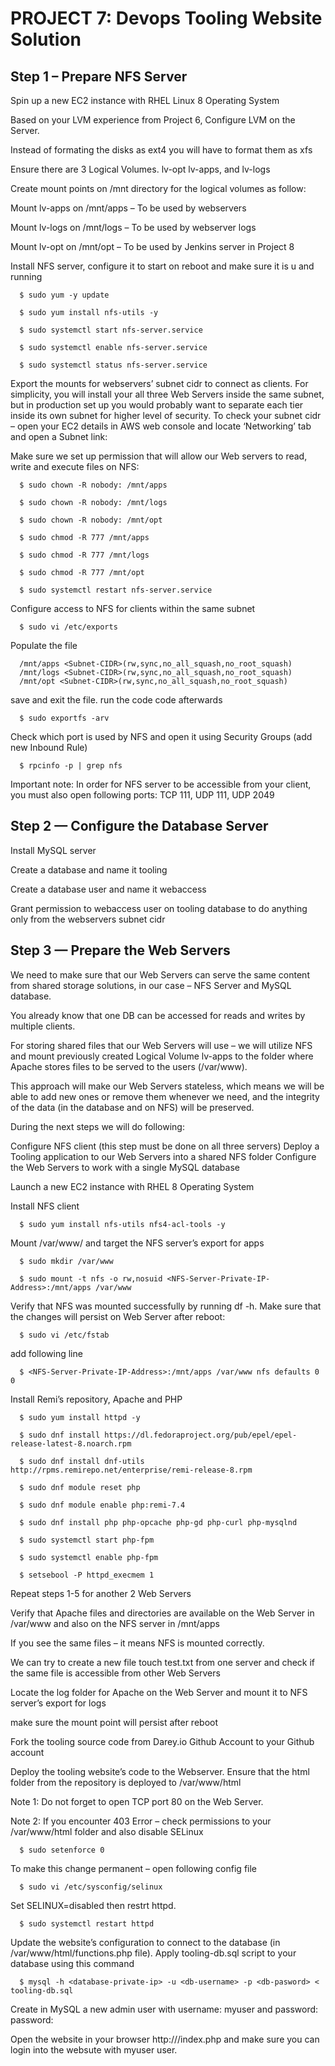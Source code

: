 # PROJECT 7: Devops Tooling Website Solution

## Step 1 – Prepare NFS Server

Spin up a new EC2 instance with RHEL Linux 8 Operating System

Based on your LVM experience from Project 6, Configure LVM on the Server.

Instead of formating the disks as ext4 you will have to format them as xfs

Ensure there are 3 Logical Volumes. lv-opt lv-apps, and lv-logs

Create mount points on /mnt directory for the logical volumes as follow:

Mount lv-apps on /mnt/apps – To be used by webservers

Mount lv-logs on /mnt/logs – To be used by webserver logs

Mount lv-opt on /mnt/opt – To be used by Jenkins server in Project 8


Install NFS server, configure it to start on reboot and make sure it is u and running

      $ sudo yum -y update

      $ sudo yum install nfs-utils -y

      $ sudo systemctl start nfs-server.service

      $ sudo systemctl enable nfs-server.service

      $ sudo systemctl status nfs-server.service
      
Export the mounts for webservers’ subnet cidr to connect as clients. For simplicity, you will install your all three Web Servers inside the same subnet, but in production set up you would probably want to separate each tier inside its own subnet for higher level of security.
To check your subnet cidr – open your EC2 details in AWS web console and locate ‘Networking’ tab and open a Subnet link:


Make sure we set up permission that will allow our Web servers to read, write and execute files on NFS:




      $ sudo chown -R nobody: /mnt/apps
      
      $ sudo chown -R nobody: /mnt/logs
      
      $ sudo chown -R nobody: /mnt/opt

      $ sudo chmod -R 777 /mnt/apps

      $ sudo chmod -R 777 /mnt/logs

      $ sudo chmod -R 777 /mnt/opt

      $ sudo systemctl restart nfs-server.service
      
      
Configure access to NFS for clients within the same subnet 

      $ sudo vi /etc/exports
      
Populate the file

      /mnt/apps <Subnet-CIDR>(rw,sync,no_all_squash,no_root_squash)
      /mnt/logs <Subnet-CIDR>(rw,sync,no_all_squash,no_root_squash)
      /mnt/opt <Subnet-CIDR>(rw,sync,no_all_squash,no_root_squash)
      
save and exit the file. run the code code afterwards

      $ sudo exportfs -arv
       
Check which port is used by NFS and open it using Security Groups (add new Inbound Rule)
     
      $ rpcinfo -p | grep nfs       

Important note: In order for NFS server to be accessible from your client, you must also open following ports: TCP 111, UDP 111, UDP 2049
       
## Step 2 — Configure the Database Server 

Install MySQL server

Create a database and name it tooling

Create a database user and name it webaccess

Grant permission to webaccess user on tooling database to do anything only from the webservers subnet cidr

## Step 3 — Prepare the Web Servers

We need to make sure that our Web Servers can serve the same content from shared storage solutions, in our case – NFS Server and MySQL database.

You already know that one DB can be accessed for reads and writes by multiple clients.

For storing shared files that our Web Servers will use – we will utilize NFS and mount previously created Logical Volume lv-apps to the folder where Apache stores files to be served to the users (/var/www).

This approach will make our Web Servers stateless, which means we will be able to add new ones or remove them whenever we need, and the integrity of the data (in the database and on NFS) will be preserved.

During the next steps we will do following:

Configure NFS client (this step must be done on all three servers)
Deploy a Tooling application to our Web Servers into a shared NFS folder
Configure the Web Servers to work with a single MySQL database

Launch a new EC2 instance with RHEL 8 Operating System

Install NFS client

      $ sudo yum install nfs-utils nfs4-acl-tools -y
      
Mount /var/www/ and target the NFS server’s export for apps

      $ sudo mkdir /var/www

      $ sudo mount -t nfs -o rw,nosuid <NFS-Server-Private-IP-Address>:/mnt/apps /var/www  
      
 Verify that NFS was mounted successfully by running df -h. Make sure that the changes will persist on Web Server after reboot:

      $ sudo vi /etc/fstab
      

add following line     

      $ <NFS-Server-Private-IP-Address>:/mnt/apps /var/www nfs defaults 0 0
      
Install Remi’s repository, Apache and PHP

      $ sudo yum install httpd -y

      $ sudo dnf install https://dl.fedoraproject.org/pub/epel/epel-release-latest-8.noarch.rpm

      $ sudo dnf install dnf-utils http://rpms.remirepo.net/enterprise/remi-release-8.rpm

      $ sudo dnf module reset php

      $ sudo dnf module enable php:remi-7.4

      $ sudo dnf install php php-opcache php-gd php-curl php-mysqlnd

      $ sudo systemctl start php-fpm

      $ sudo systemctl enable php-fpm

      $ setsebool -P httpd_execmem 1

Repeat steps 1-5 for another 2 Web Servers

Verify that Apache files and directories are available on the Web Server in /var/www and also on the NFS server in /mnt/apps

If you see the same files – it means NFS is mounted correctly.
 
We can try to create a new file touch test.txt from one server and check if the same file is accessible from other Web Servers
 
Locate the log folder for Apache on the Web Server and mount it to NFS server’s export for logs 
 
make sure the mount point will persist after reboot

Fork the tooling source code from Darey.io Github Account to your Github account

Deploy the tooling website’s code to the Webserver. Ensure that the html folder from the repository is deployed to /var/www/html

Note 1: Do not forget to open TCP port 80 on the Web Server.

Note 2: If you encounter 403 Error – check permissions to your /var/www/html folder and also disable SELinux 
   
      $ sudo setenforce 0

To make this change permanent – open following config file 

      $ sudo vi /etc/sysconfig/selinux 
      
Set SELINUX=disabled then restrt httpd.

      $ sudo systemctl restart httpd
      
Update the website’s configuration to connect to the database (in /var/www/html/functions.php file). Apply tooling-db.sql script to your database using this command      

      $ mysql -h <database-private-ip> -u <db-username> -p <db-pasword> < tooling-db.sql
      
Create in MySQL a new admin user with username: myuser and password: password:

Open the website in your browser http://<Web-Server-Public-IP-Address-or-Public-DNS-Name>/index.php and make sure you can login into the websute with myuser user.
























 
 





















       
       
       
       
       
       
       
       
       
       
       
